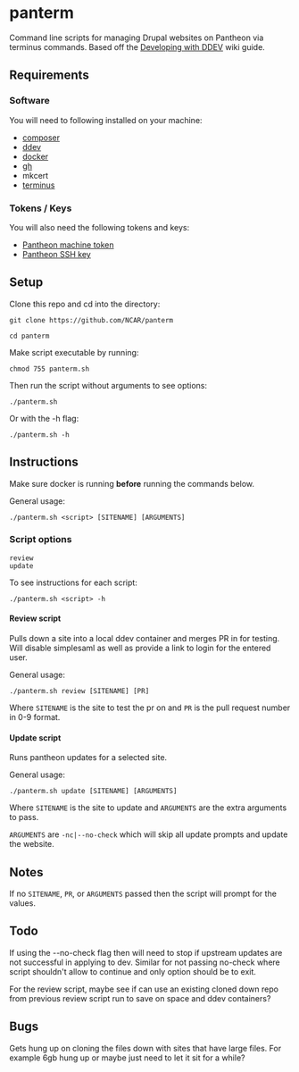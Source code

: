 # panterm
Command line scripts for managing Drupal websites on Pantheon via terminus commands. Based off the [Developing with DDEV](https://wiki.ucar.edu/display/WED/Developing+with+DDEV) wiki guide.



## Requirements
### Software
You will need to following installed on your machine:
- [composer](https://getcomposer.org/download/)
- [ddev](https://ddev.com/get-started/)
- [docker](https://docs.docker.com/engine/install/)
- [gh](https://cli.github.com/)
- mkcert
- [terminus](https://docs.pantheon.io/terminus/install)

### Tokens / Keys
You will also need the following tokens and keys:
- [Pantheon machine token](https://docs.pantheon.io/machine-tokens)
- [Pantheon SSH key](https://docs.pantheon.io/ssh-keys)



## Setup
Clone this repo and cd into the directory:

``git clone https://github.com/NCAR/panterm``

``cd panterm``

Make script executable by running:

``chmod 755 panterm.sh``

Then run the script without arguments to see options:

``./panterm.sh``

Or with the -h flag:

``./panterm.sh -h``



## Instructions
Make sure docker is running **before** running the commands below.

General usage:

``./panterm.sh <script> [SITENAME] [ARGUMENTS]``

### Script options
```
review
update
```

To see instructions for each script:

``./panterm.sh <script> -h``

#### Review script
Pulls down a site into a local ddev container and merges PR in for testing. Will disable simplesaml as well as provide a link to login for the entered user.

General usage:

``./panterm.sh review [SITENAME] [PR]``

Where ``SITENAME`` is the site to test the pr on and ``PR`` is the pull request number in 0-9 format.

#### Update script
Runs pantheon updates for a selected site.

General usage:

``./panterm.sh update [SITENAME] [ARGUMENTS]``

Where ``SITENAME`` is the site to update and ``ARGUMENTS`` are the extra arguments to pass.

``ARGUMENTS`` are ``-nc|--no-check`` which will skip all update prompts and update the website.



## Notes
If no ``SITENAME``, ``PR``, or ``ARGUMENTS`` passed then the script will prompt for the values.

## Todo
If using the --no-check flag then will need to stop if upstream updates are not successful in applying to dev. Similar for not passing no-check where script shouldn't allow to continue and only option should be to exit.

For the review script, maybe see if can use an existing cloned down repo from previous review script run to save on space and ddev containers?



## Bugs
Gets hung up on cloning the files down with sites that have large files. For example 6gb hung up or maybe just need to let it sit for a while?
